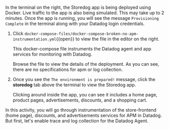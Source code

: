 In the terminal on the right, the Storedog app is being deployed using Docker. Live traffic to the app is also being simulated. This may take up to 2 minutes. Once the app is running, you will see the message `Provisioning Complete` in the terminal along with your Datadog login credentials.

1. Click `docker-compose-files/docker-compose-broken-no-apm-instrumentation.yml`{{open}} to view the file in the editor on the right. <p> This docker-compose file instruments the Datadog agent and app services for monitoring with Datadog. <p> Browse the file to view the details of the deployment. As you can see, there are no specifications for apm or log collection. 

2. Once you see the `The environment is prepared!` message, click the **storedog** tab above the terminal to view the Storedog app. <p> Clicking around inside the app, you can see it includes a home page, product pages, advertisements, discounts, and a shopping cart. <p> 

In this activity, you will go through instrumentation of the  store-frontend (home page), discounts, and advertisements services for APM in Datadog. But first, let's enable trace and log collection for the Datadog Agent.